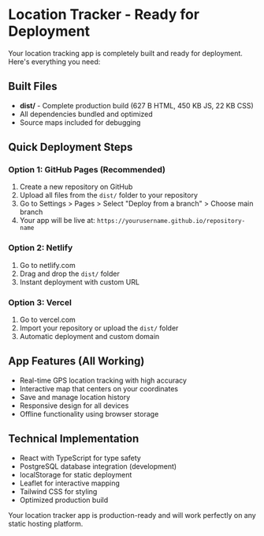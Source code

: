# Location Tracker - Ready for Deployment

Your location tracking app is completely built and ready for deployment. Here's everything you need:

## Built Files
- **dist/** - Complete production build (627 B HTML, 450 KB JS, 22 KB CSS)
- All dependencies bundled and optimized
- Source maps included for debugging

## Quick Deployment Steps

### Option 1: GitHub Pages (Recommended)
1. Create a new repository on GitHub
2. Upload all files from the `dist/` folder to your repository
3. Go to Settings > Pages > Select "Deploy from a branch" > Choose main branch
4. Your app will be live at: `https://yourusername.github.io/repository-name`

### Option 2: Netlify
1. Go to netlify.com
2. Drag and drop the `dist/` folder
3. Instant deployment with custom URL

### Option 3: Vercel
1. Go to vercel.com
2. Import your repository or upload the `dist/` folder
3. Automatic deployment and custom domain

## App Features (All Working)
- Real-time GPS location tracking with high accuracy
- Interactive map that centers on your coordinates
- Save and manage location history
- Responsive design for all devices
- Offline functionality using browser storage

## Technical Implementation
- React with TypeScript for type safety
- PostgreSQL database integration (development)
- localStorage for static deployment
- Leaflet for interactive mapping
- Tailwind CSS for styling
- Optimized production build

Your location tracker app is production-ready and will work perfectly on any static hosting platform.